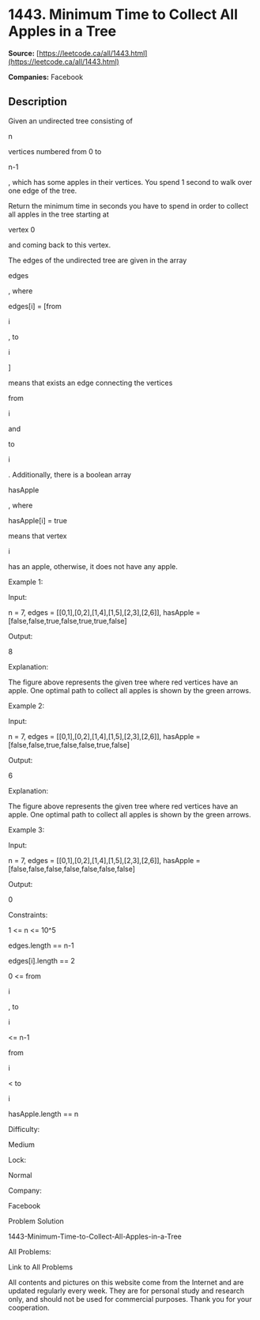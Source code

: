 # 1443. Minimum Time to Collect All Apples in a Tree

**Source:** [https://leetcode.ca/all/1443.html](https://leetcode.ca/all/1443.html)

**Companies:** Facebook

## Description

Given an undirected tree consisting of

n

vertices numbered from 0 to

n-1

, which has some apples in their vertices. You spend 1 second to
            walk over one edge of the tree.

Return the minimum time in seconds you
                have to spend in order to collect all apples in the tree starting at

vertex
                    0

and coming back to this vertex.

The edges of the undirected tree are given in the array

edges

, where

edges[i] = [from

i

, to

i

]

means that exists an edge
                connecting the vertices

from

i

and

to

i

. Additionally, there is a boolean array

hasApple

,
                where

hasApple[i] = true

means that vertex

i

has
                an apple, otherwise, it does not have any apple.

Example 1:

Input:

n = 7, edges = [[0,1],[0,2],[1,4],[1,5],[2,3],[2,6]], hasApple = [false,false,true,false,true,true,false]

Output:

8

Explanation:

The figure above represents the given tree where red vertices have an apple. One optimal path to collect all apples is shown by the green arrows.

Example 2:

Input:

n = 7, edges = [[0,1],[0,2],[1,4],[1,5],[2,3],[2,6]], hasApple = [false,false,true,false,false,true,false]

Output:

6

Explanation:

The figure above represents the given tree where red vertices have an apple. One optimal path to collect all apples is shown by the green arrows.

Example 3:

Input:

n = 7, edges = [[0,1],[0,2],[1,4],[1,5],[2,3],[2,6]], hasApple = [false,false,false,false,false,false,false]

Output:

0

Constraints:

1 <= n <= 10^5

edges.length == n-1

edges[i].length == 2

0 <= from

i

, to

i

<= n-1

from

i

< to

i

hasApple.length == n

Difficulty:

Medium

Lock:

Normal

Company:

Facebook

Problem Solution

1443-Minimum-Time-to-Collect-All-Apples-in-a-Tree

All Problems:

Link to All Problems

All contents and pictures on this website come from the Internet and are updated regularly every week. They are for personal study and research only, and should not be used for commercial purposes. Thank you for your cooperation.

